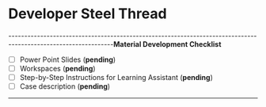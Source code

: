 # Developer Steel Thread

---------------------------------------------------------------------------------------------------------------**Material Development Checklist**

* [ ] Power Point Slides \(**pending**\)
* [ ] Workspaces \(**pending**\)
* [ ] Step-by-Step Instructions for Learning Assistant \(**pending**\)
* [ ] Case description \(**pending**\)

---------------------------------------------------------------------------------------------------------------

